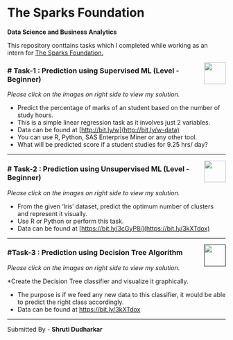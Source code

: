 # The Sparks Foundation

**Data Science and Business Analytics**


This repository conttains tasks which I completed while working as an intern for [The Sparks Foundation.](https://www.thesparksfoundationsingapore.org/)

[<img align = right height = 50 width = 50 src = https://cdn4.iconfinder.com/data/icons/project-management-4-2/65/161-512.png>](https://github.com/shruti420/Prediction-Using-Supervised-ML/blob/main/Task1.ipynb)
### # Task-1 : Prediction using Supervised ML (Level - Beginner)
_Please click on the images on right side to view my solution._

* Predict the percentage of marks of an student based on the number of study hours.
* This is a simple linear regression task as it involves just 2 variables.
* Data can be found at [http://bit.ly/w](http://bit.ly/w-data)
* You can use R, Python, SAS Enterprise Miner or any other tool.
* What will be predicted score if a student studies for 9.25 hrs/ day?

---

[<img align = right height = 50 width = 50 src = https://cdn4.iconfinder.com/data/icons/project-management-4-2/65/161-512.png>](https://github.com/shruti420/The-Sparks-foundation-Tasks/blob/main/Task2.ipynb)

### # Task-2 : Prediction using Unsupervised ML (Level - Beginner)
_Please click on the images on right side to view my solution._

* From the given ‘Iris’ dataset, predict the optimum number of clusters and represent it visually.
* Use R or Python or perform this task.
* Data can be found at [https://bit.ly/3cGyP8j](https://bit.ly/3kXTdox)

---
[<img align = right height = 50 width = 50 src = https://cdn4.iconfinder.com/data/icons/project-management-4-2/65/161-512.png>]()


### #Task-3 : Prediction using Decision Tree Algorithm
_Please click on the images on right side to view my solution._

*Create the Decision Tree classifier and visualize it graphically.
* The purpose is if we feed any new data to this classifier, it would be able to predict the right class accordingly.
* Data can be found at https://bit.ly/3kXTdox

---





Submitted By -
**Shruti Dudharkar**
